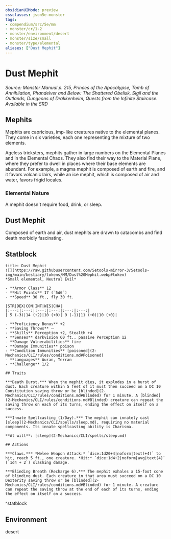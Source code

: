 ```yaml
---
obsidianUIMode: preview
cssclasses: json5e-monster
tags:
- compendium/src/5e/mm
- monster/cr/1-2
- monster/environment/desert
- monster/size/small
- monster/type/elemental
aliases: ["Dust Mephit"]
---
```

# Dust Mephit
*Source: Monster Manual p. 215, Princes of the Apocalypse, Tomb of Annihilation, Phandelver and Below: The Shattered Obelisk, Sigil and the Outlands, Dungeons of Drakkenheim, Quests from the Infinite Staircase. Available in the <span title='Systems Reference Document (5.1)'>SRD</span>*  

## Mephits

Mephits are capricious, imp-like creatures native to the elemental planes. They come in six varieties, each one representing the mixture of two elements.

Ageless tricksters, mephits gather in large numbers on the Elemental Planes and in the Elemental Chaos. They also find their way to the Material Plane, where they prefer to dwell in places where their base elements are abundant. For example, a magma mephit is composed of earth and fire, and it favors volcanic lairs, while an ice mephit, which is composed of air and water, favors frigid locales.

### Elemental Nature

A mephit doesn't require food, drink, or sleep.

## Dust Mephit

Composed of earth and air, dust mephits are drawn to catacombs and find death morbidly fascinating.

## Statblock

```ad-statblock
title: Dust Mephit
![](https://raw.githubusercontent.com/5etools-mirror-3/5etools-img/main/bestiary/tokens/MM/Dust%20Mephit.webp#token)
*Small elemental, Neutral Evil*

- **Armor Class** 12
- **Hit Points** 17 (`5d6`)
- **Speed** 30 ft., fly 30 ft.

|STR|DEX|CON|INT|WIS|CHA|
|:---:|:---:|:---:|:---:|:---:|:---:|
| 5 (-3)|14 (+2)|10 (+0)| 9 (-1)|11 (+0)|10 (+0)|

- **Proficiency Bonus** +2
- **Saving Throws** ⏤
- **Skills** Perception +2, Stealth +4
- **Senses** darkvision 60 ft., passive Perception 12
- **Damage Vulnerabilities** fire
- **Damage Immunities** poison
- **Condition Immunities** [poisoned](2-Mechanics/CLI/rules/conditions.md#Poisoned)
- **Languages** Auran, Terran
- **Challenge** 1/2

## Traits

***Death Burst.*** When the mephit dies, it explodes in a burst of dust. Each creature within 5 feet of it must then succeed on a DC 10 Constitution saving throw or be [blinded](2-Mechanics/CLI/rules/conditions.md#Blinded) for 1 minute. A [blinded](2-Mechanics/CLI/rules/conditions.md#Blinded) creature can repeat the saving throw on each of its turns, ending the effect on itself on a success.

***Innate Spellcasting (1/Day).*** The mephit can innately cast [sleep](2-Mechanics/CLI/spells/sleep.md), requiring no material components. Its innate spellcasting ability is Charisma.

**At will**: [sleep](2-Mechanics/CLI/spells/sleep.md)

## Actions

***Claws.*** *Melee Weapon Attack:* `dice:1d20+4|noform|text(+4)` to hit, reach 5 ft., one creature. *Hit:* `dice:1d4+2|noform|avg|text(4)` (`1d4 + 2`) slashing damage.

***Blinding Breath (Recharge 6).*** The mephit exhales a 15-foot cone of blinding dust. Each creature in that area must succeed on a DC 10 Dexterity saving throw or be [blinded](2-Mechanics/CLI/rules/conditions.md#Blinded) for 1 minute. A creature can repeat the saving throw at the end of each of its turns, ending the effect on itself on a success.
```
^statblock

## Environment

desert